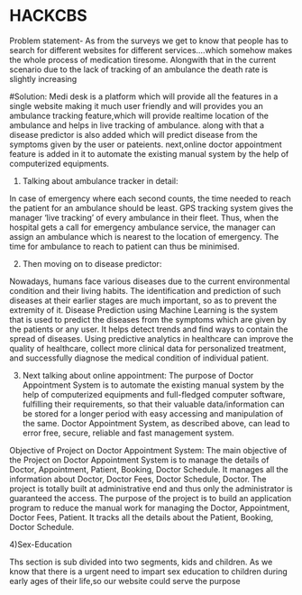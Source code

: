 # HACKCBS
Problem statement-
As from the surveys we get to know that people has to search for different websites for different services….which somehow makes the whole process of medication tiresome.
Alongwith that in the current scenario due to the lack of tracking of an ambulance the death rate is slightly increasing

#Solution:
Medi desk is a platform which will provide all the features in a single website making it much user friendly and will provides you an ambulance tracking feature,which will provide realtime location of the ambulance and helps in live tracking of ambulance.
along with that a disease predictor is also added which will predict disease from the symptoms given by the user or pateients.
 next,online doctor appointment feature is added in it to automate the existing manual system by the help of computerized equipments.


1) Talking about ambulance tracker in detail:

In case of emergency where each second counts, the time needed to reach the patient for an ambulance should be least. GPS tracking system gives the manager ‘live tracking’ of every ambulance in their fleet. Thus, when the hospital gets a call for emergency ambulance service, the manager can assign an ambulance which is nearest to the location of emergency. The time for ambulance to reach to patient can thus be minimised.

2) Then moving on to disease predictor:

Nowadays, humans face various diseases due to the current environmental condition and their living habits. The identification and prediction of such diseases at their earlier stages are much important, so as to prevent the extremity of it.
Disease Prediction using Machine Learning is the system that is used to predict the diseases from the symptoms which are given by the patients or any user.
It helps detect trends and find ways to contain the spread of diseases. Using predictive analytics in healthcare can improve the quality of healthcare, collect more clinical data for personalized treatment, and successfully diagnose the medical condition of individual patient.

3) Next talking about online appointment:
The purpose of Doctor Appointment System is to automate the existing manual system  by  the  help  of  computerized  equipments  and  full-fledged  computer  software, fulfilling their requirements,  so that their valuable data/information can  be  stored for a longer period with easy accessing and manipulation of the same. Doctor Appointment System, as described above, can lead to error free, secure, reliable  and  fast  management  system.

  Objective of  Project on Doctor Appointment System: The main objective of the  Project on Doctor Appointment System is to manage the  details  of  Doctor,  Appointment,  Patient,  Booking,  Doctor  Schedule.  It  manages  all the  information  about  Doctor,  Doctor  Fees,  Doctor  Schedule,  Doctor.  The  project  is totally  built  at  administrative  end  and  thus  only  the  administrator  is  guaranteed  the access.  The  purpose  of  the  project  is  to  build  an  application  program  to  reduce  the manual work for managing the  Doctor, Appointment, Doctor Fees, Patient. It tracks all the details about the Patient, Booking, Doctor Schedule.
  
4)Sex-Education

Ths section is sub divided into two segments, kids and children.
As we know that there is a urgent need to impart sex education to children during early ages of their life,so our website could serve the purpose
